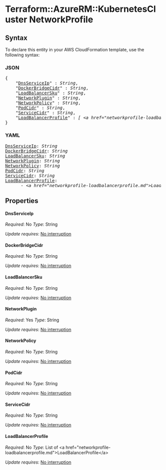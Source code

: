 # Terraform::AzureRM::KubernetesCluster NetworkProfile

## Syntax

To declare this entity in your AWS CloudFormation template, use the following syntax:

### JSON

<pre>
{
    "<a href="#dnsserviceip" title="DnsServiceIp">DnsServiceIp</a>" : <i>String</i>,
    "<a href="#dockerbridgecidr" title="DockerBridgeCidr">DockerBridgeCidr</a>" : <i>String</i>,
    "<a href="#loadbalancersku" title="LoadBalancerSku">LoadBalancerSku</a>" : <i>String</i>,
    "<a href="#networkplugin" title="NetworkPlugin">NetworkPlugin</a>" : <i>String</i>,
    "<a href="#networkpolicy" title="NetworkPolicy">NetworkPolicy</a>" : <i>String</i>,
    "<a href="#podcidr" title="PodCidr">PodCidr</a>" : <i>String</i>,
    "<a href="#servicecidr" title="ServiceCidr">ServiceCidr</a>" : <i>String</i>,
    "<a href="#loadbalancerprofile" title="LoadBalancerProfile">LoadBalancerProfile</a>" : <i>[ &lt;a href=&#34;networkprofile-loadbalancerprofile.md&#34;&gt;LoadBalancerProfile&lt;/a&gt;, ... ]</i>
}
</pre>

### YAML

<pre>
<a href="#dnsserviceip" title="DnsServiceIp">DnsServiceIp</a>: <i>String</i>
<a href="#dockerbridgecidr" title="DockerBridgeCidr">DockerBridgeCidr</a>: <i>String</i>
<a href="#loadbalancersku" title="LoadBalancerSku">LoadBalancerSku</a>: <i>String</i>
<a href="#networkplugin" title="NetworkPlugin">NetworkPlugin</a>: <i>String</i>
<a href="#networkpolicy" title="NetworkPolicy">NetworkPolicy</a>: <i>String</i>
<a href="#podcidr" title="PodCidr">PodCidr</a>: <i>String</i>
<a href="#servicecidr" title="ServiceCidr">ServiceCidr</a>: <i>String</i>
<a href="#loadbalancerprofile" title="LoadBalancerProfile">LoadBalancerProfile</a>: <i>
      - &lt;a href=&#34;networkprofile-loadbalancerprofile.md&#34;&gt;LoadBalancerProfile&lt;/a&gt;</i>
</pre>

## Properties

#### DnsServiceIp

_Required_: No
_Type_: String

_Update requires_: [No interruption](https://docs.aws.amazon.com/AWSCloudFormation/latest/UserGuide/using-cfn-updating-stacks-update-behaviors.html#update-no-interrupt)

#### DockerBridgeCidr

_Required_: No
_Type_: String

_Update requires_: [No interruption](https://docs.aws.amazon.com/AWSCloudFormation/latest/UserGuide/using-cfn-updating-stacks-update-behaviors.html#update-no-interrupt)

#### LoadBalancerSku

_Required_: No
_Type_: String

_Update requires_: [No interruption](https://docs.aws.amazon.com/AWSCloudFormation/latest/UserGuide/using-cfn-updating-stacks-update-behaviors.html#update-no-interrupt)

#### NetworkPlugin

_Required_: Yes
_Type_: String

_Update requires_: [No interruption](https://docs.aws.amazon.com/AWSCloudFormation/latest/UserGuide/using-cfn-updating-stacks-update-behaviors.html#update-no-interrupt)

#### NetworkPolicy

_Required_: No
_Type_: String

_Update requires_: [No interruption](https://docs.aws.amazon.com/AWSCloudFormation/latest/UserGuide/using-cfn-updating-stacks-update-behaviors.html#update-no-interrupt)

#### PodCidr

_Required_: No
_Type_: String

_Update requires_: [No interruption](https://docs.aws.amazon.com/AWSCloudFormation/latest/UserGuide/using-cfn-updating-stacks-update-behaviors.html#update-no-interrupt)

#### ServiceCidr

_Required_: No
_Type_: String

_Update requires_: [No interruption](https://docs.aws.amazon.com/AWSCloudFormation/latest/UserGuide/using-cfn-updating-stacks-update-behaviors.html#update-no-interrupt)

#### LoadBalancerProfile

_Required_: No
_Type_: List of &lt;a href=&#34;networkprofile-loadbalancerprofile.md&#34;&gt;LoadBalancerProfile&lt;/a&gt;

_Update requires_: [No interruption](https://docs.aws.amazon.com/AWSCloudFormation/latest/UserGuide/using-cfn-updating-stacks-update-behaviors.html#update-no-interrupt)

